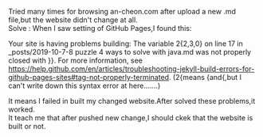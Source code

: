 Tried many times for browsing an-cheon.com after upload a new .md file,but the website didn't change at all.<!-- more -->            
Solve : When I saw setting of GitHub Pages,I found this:
     
Your site is having problems building: The variable 2{2,3,0} on line 17 in _posts/2019-10-7-8 puzzle 4 ways to solve with java.md was not properly closed with }}. For more information, see https://help.github.com/en/articles/troubleshooting-jekyll-build-errors-for-github-pages-sites#tag-not-properly-terminated.      (2{means {and{,but I can't write down this syntax error at here.......)

It means I failed in built my changed website.After solved these problems,it worked.      
It teach me that after pushed new change,I should ckek that the website is built or not.

 

